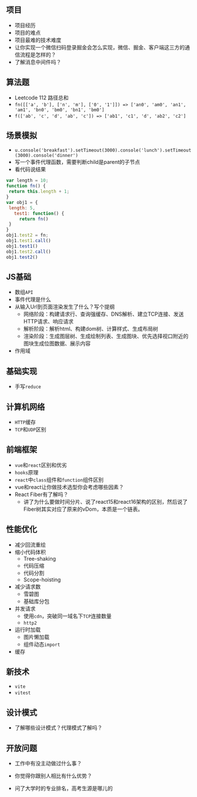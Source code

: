 ## 项目

- 项目经历
- 项目的难点
- 项目最难的技术难度
- 让你实现一个微信扫码登录掘金会怎么实现，微信、掘金、客户端这三方的通信流程是怎样的？
- 了解消息中间件吗？

## 算法题

- Leetcode 112 路径总和
- `fn([['a', 'b'], ['n', 'm'], ['0', '1']]) => ['an0', 'am0', 'an1', 'am1', 'bn0', 'bm0', 'bn1', 'bm0']`
- `f(['ab', 'c', 'd', 'ab', 'c']) => ['ab1', 'c1', 'd', 'ab2', 'c2']`

## 场景模拟

- `u.console('breakfast').setTimeout(3000).console('lunch').setTimeout(3000).console('dinner')`
- 写一个事件代理函数，需要判断child是parent的子节点
- 看代码说结果

```js
var length = 10;
function fn() {
 return this.length + 1;
}
var obj1 = {
 length: 5,
   test1: function() {
     return fn()
 }
}
obj1.test2 = fn;
obj1.test1.call()
obj1.test1()
obj1.test2.call()
obj1.test2()
```

## JS基础

- 数组`API`
- 事件代理是什么
- 从输入Url到页面渲染发生了什么？写个提纲
  - 网络阶段：构建请求行、查询强缓存、DNS解析、建立TCP连接、发送HTTP请求、响应请求 
  - 解析阶段：解析html、构建dom树、计算样式、生成布局树 
  - 渲染阶段：生成图层树、生成绘制列表、生成图块、优先选择视口附近的图块生成位图数据、展示内容
- 作用域

## 基础实现

- 手写`reduce`

## 计算机网络

- `HTTP`缓存
- `TCP`和`UDP`区别

## 前端框架

- `vue`和`react`区别和优劣
- `hooks`原理
- `react`中`class`组件和`function`组件区别
- vue和react让你做技术选型你会考虑哪些因素？
- React Fiber有了解吗？
  - 讲了为什么要做时间分片、说了react15和react16架构的区别，然后说了Fiber树其实对应了原来的vDom，本质是一个链表。

## 性能优化

- 减少回流重绘
- 缩小代码体积
  - Tree-shaking
  - 代码压缩
  - 代码分割
  - Scope-hoisting
- 减少请求数
  - 雪碧图
  - 基础库分包
- 并发请求
  - 使用`cdn`，突破同一域名下`TCP`连接数量
  - `http2`
- 运行时加载
  - 图片懒加载
  - 组件动态`import`
- 缓存

## 新技术

- `vite`
- `vitest`

## 设计模式

- 了解哪些设计模式？代理模式了解吗？

## 开放问题

- 工作中有没主动做过什么事？

- 你觉得你跟别人相比有什么优势？

- 问了大学时的专业排名，高考生源是哪儿的